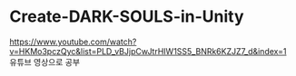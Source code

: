 # Create-DARK-SOULS-in-Unity
https://www.youtube.com/watch?v=HKMo3pczQyc&list=PLD_vBJjpCwJtrHIW1SS5_BNRk6KZJZ7_d&index=1
유튜브 영상으로 공부
